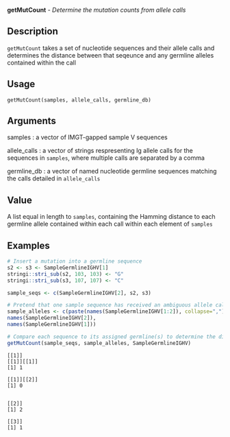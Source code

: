 **getMutCount** - *Determine the mutation counts from allele calls*

Description
--------------------

`getMutCount` takes a set of nucleotide sequences and their allele calls
and determines the distance between that seqeunce and any germline alleles
contained within the call


Usage
--------------------
```
getMutCount(samples, allele_calls, germline_db)
```

Arguments
-------------------

samples
:   a vector of IMGT-gapped sample V sequences

allele_calls
:   a vector of strings respresenting Ig allele calls for
the sequences in `samples`, where multiple
calls are separated by a comma

germline_db
:   a vector of named nucleotide germline sequences
matching the calls detailed in `allele_calls`




Value
-------------------

A list equal in length to `samples`, containing the Hamming
distance to each germline allele contained within each call within
each element of `samples`



Examples
-------------------

```R
# Insert a mutation into a germline sequence
s2 <- s3 <- SampleGermlineIGHV[1]
stringi::stri_sub(s2, 103, 103) <- "G"
stringi::stri_sub(s3, 107, 107) <- "C"

sample_seqs <- c(SampleGermlineIGHV[2], s2, s3)

# Pretend that one sample sequence has received an ambiguous allele call
sample_alleles <- c(paste(names(SampleGermlineIGHV[1:2]), collapse=","),
names(SampleGermlineIGHV[2]),
names(SampleGermlineIGHV[1]))

# Compare each sequence to its assigned germline(s) to determine the distance
getMutCount(sample_seqs, sample_alleles, SampleGermlineIGHV)
```


```
[[1]]
[[1]][[1]]
[1] 1

[[1]][[2]]
[1] 0


[[2]]
[1] 2

[[3]]
[1] 1


```








